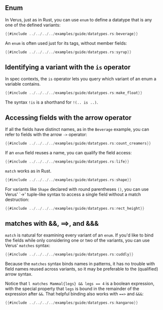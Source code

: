## Enum

In Verus, just as in Rust, you can use `enum` to define a datatype that is any one of the
defined variants:
```rust
{{#include ../../../../examples/guide/datatypes.rs:beverage}}
```

An `enum` is often used just for its tags, without member fields:
```rust
{{#include ../../../../examples/guide/datatypes.rs:syrup}}
```

## Identifying a variant with the `is` operator

In spec contexts, the `is` operator lets you query which variant of an
enum a variable contains.
```rust
{{#include ../../../../examples/guide/datatypes.rs:make_float}}
```

The syntax `!is` is a shorthand for `!(.. is ..)`.

## Accessing fields with the arrow operator

If all the fields have distinct names, as in the `Beverage` example,
you can refer to fields with the arrow `->` operator:
```rust
{{#include ../../../../examples/guide/datatypes.rs:count_creamers}}
```

If an `enum` field reuses a name, you can qualify the field access:
```rust
{{#include ../../../../examples/guide/datatypes.rs:life}}
```

`match` works as in Rust.
```rust
{{#include ../../../../examples/guide/datatypes.rs:shape}}
```

For variants like `Shape` declared with round parentheses `()`,
you can use Verus' `->' tuple-like syntax to access a single field
without a match destruction:
```rust
{{#include ../../../../examples/guide/datatypes.rs:rect_height}}
```

## matches with &&, ==>, and &&&

`match` is natural for examining every variant of an `enum`.
If you'd like to bind the fields while only considering one or two of the
variants, you can use Verus' `matches` syntax:
```rust
{{#include ../../../../examples/guide/datatypes.rs:cuddly}}
```

Because the `matches` syntax binds names in patterns, it has no trouble
with field names reused across variants, so it may be preferable
to the (qualified) arrow syntax.

Notice that `l matches Mammal{legs} && legs == 4` is a boolean expression,
with the special property that `legs` is bound in the remainder of the
expression after `&&`. That helpful binding also works with `==>`
and `&&&`:
```rust
{{#include ../../../../examples/guide/datatypes.rs:kangaroo}}
```
